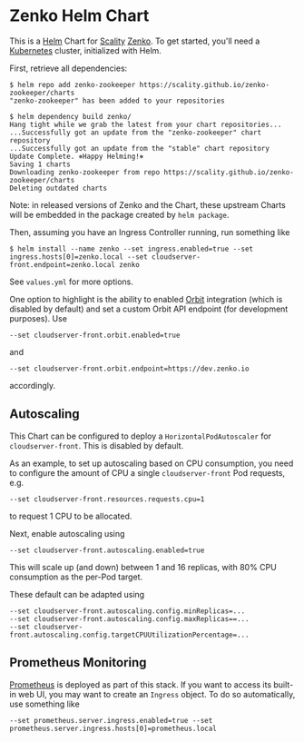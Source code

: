 Zenko Helm Chart
================
This is a [Helm] Chart for [Scality] [Zenko]. To get started, you'll need a
[Kubernetes] cluster, initialized with Helm.

First, retrieve all dependencies:

```shell
$ helm repo add zenko-zookeeper https://scality.github.io/zenko-zookeeper/charts
"zenko-zookeeper" has been added to your repositories

$ helm dependency build zenko/
Hang tight while we grab the latest from your chart repositories...
...Successfully got an update from the "zenko-zookeeper" chart repository
...Successfully got an update from the "stable" chart repository
Update Complete. ⎈Happy Helming!⎈
Saving 1 charts
Downloading zenko-zookeeper from repo https://scality.github.io/zenko-zookeeper/charts
Deleting outdated charts
```

Note: in released versions of Zenko and the Chart, these upstream Charts will
be embedded in the package created by `helm package`.

Then, assuming you have an Ingress Controller running, run something like

```shell
$ helm install --name zenko --set ingress.enabled=true --set ingress.hosts[0]=zenko.local --set cloudserver-front.endpoint=zenko.local zenko
```

See `values.yml` for more options.

One option to highlight is the ability to enabled [Orbit] integration (which is
disabled by default) and set a custom Orbit API endpoint (for development
purposes). Use

```shell
--set cloudserver-front.orbit.enabled=true
```

and

```shell
--set cloudserver-front.orbit.endpoint=https://dev.zenko.io
```

accordingly.

Autoscaling
-----------
This Chart can be configured to deploy a `HorizontalPodAutoscaler` for
`cloudserver-front`. This is disabled by default.

As an example, to set up autoscaling based on CPU consumption, you need to
configure the amount of CPU a single `cloudserver-front` Pod requests, e.g.

```shell
--set cloudserver-front.resources.requests.cpu=1
```

to request 1 CPU to be allocated.

Next, enable autoscaling using

```shell
--set cloudserver-front.autoscaling.enabled=true
```

This will scale up (and down) between 1 and 16 replicas, with 80% CPU
consumption as the per-Pod target.

These default can be adapted using

```shell
--set cloudserver-front.autoscaling.config.minReplicas=...
--set cloudserver-front.autoscaling.config.maxReplicas==...
--set cloudserver-front.autoscaling.config.targetCPUUtilizationPercentage=...
```

Prometheus Monitoring
---------------------
[Prometheus] is deployed as part of this stack. If you want to access its
built-in web UI, you may want to create an `Ingress` object. To do so
automatically, use something like

```shell
--set prometheus.server.ingress.enabled=true --set prometheus.server.ingress.hosts[0]=prometheus.local
```

[Helm]: https://helm.sh
[Scality]: https://scality.com
[Zenko]: https://zenko.io
[Kubernetes]: https://kubernetes.io
[Orbit]: https://admin.zenko.io/user
[Prometheus]: https://prometheus.io
